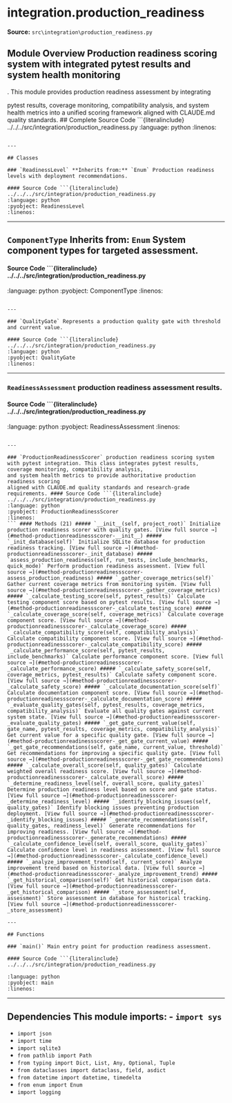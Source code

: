 # integration.production_readiness

**Source:** `src\integration\production_readiness.py`

## Module Overview Production readiness scoring system with integrated pytest results and system health monitoring

. This module provides production readiness assessment by integrating


pytest results, coverage monitoring, compatibility analysis, and system health metrics
into a unified scoring framework aligned with CLAUDE.md quality standards. ## Complete Source Code ```{literalinclude} ../../../src/integration/production_readiness.py
:language: python
:linenos:
```

---

## Classes

### `ReadinessLevel` **Inherits from:** `Enum` Production readiness levels with deployment recommendations.

#### Source Code ```{literalinclude} ../../../src/integration/production_readiness.py
:language: python
:pyobject: ReadinessLevel
:linenos:
```

---

## `ComponentType` **Inherits from:** `Enum` System component types for targeted assessment.

#### Source Code ```{literalinclude} ../../../src/integration/production_readiness.py

:language: python
:pyobject: ComponentType
:linenos:
```

---

### `QualityGate` Represents a production quality gate with threshold and current value.

#### Source Code ```{literalinclude} ../../../src/integration/production_readiness.py
:language: python
:pyobject: QualityGate
:linenos:
```

---

### `ReadinessAssessment` production readiness assessment results.

#### Source Code ```{literalinclude} ../../../src/integration/production_readiness.py

:language: python
:pyobject: ReadinessAssessment
:linenos:
```

---

### `ProductionReadinessScorer` production readiness scoring system with pytest integration. This class integrates pytest results, coverage monitoring, compatibility analysis,
and system health metrics to provide authoritative production readiness scoring
aligned with CLAUDE.md quality standards and research-grade requirements. #### Source Code ```{literalinclude} ../../../src/integration/production_readiness.py
:language: python
:pyobject: ProductionReadinessScorer
:linenos:
``` #### Methods (21) ##### `__init__(self, project_root)` Initialize production readiness scorer with quality gates. [View full source →](#method-productionreadinessscorer-__init__) ##### `_init_database(self)` Initialize SQLite database for production readiness tracking. [View full source →](#method-productionreadinessscorer-_init_database) ##### `assess_production_readiness(self, run_tests, include_benchmarks, quick_mode)` Perform production readiness assessment. [View full source →](#method-productionreadinessscorer-assess_production_readiness) ##### `_gather_coverage_metrics(self)` Gather current coverage metrics from monitoring system. [View full source →](#method-productionreadinessscorer-_gather_coverage_metrics) ##### `_calculate_testing_score(self, pytest_results)` Calculate testing component score based on pytest results. [View full source →](#method-productionreadinessscorer-_calculate_testing_score) ##### `_calculate_coverage_score(self, coverage_metrics)` Calculate coverage component score. [View full source →](#method-productionreadinessscorer-_calculate_coverage_score) ##### `_calculate_compatibility_score(self, compatibility_analysis)` Calculate compatibility component score. [View full source →](#method-productionreadinessscorer-_calculate_compatibility_score) ##### `_calculate_performance_score(self, pytest_results, include_benchmarks)` Calculate performance component score. [View full source →](#method-productionreadinessscorer-_calculate_performance_score) ##### `_calculate_safety_score(self, coverage_metrics, pytest_results)` Calculate safety component score. [View full source →](#method-productionreadinessscorer-_calculate_safety_score) ##### `_calculate_documentation_score(self)` Calculate documentation component score. [View full source →](#method-productionreadinessscorer-_calculate_documentation_score) ##### `_evaluate_quality_gates(self, pytest_results, coverage_metrics, compatibility_analysis)` Evaluate all quality gates against current system state. [View full source →](#method-productionreadinessscorer-_evaluate_quality_gates) ##### `_get_gate_current_value(self, gate_name, pytest_results, coverage_metrics, compatibility_analysis)` Get current value for a specific quality gate. [View full source →](#method-productionreadinessscorer-_get_gate_current_value) ##### `_get_gate_recommendations(self, gate_name, current_value, threshold)` Get recommendations for improving a specific quality gate. [View full source →](#method-productionreadinessscorer-_get_gate_recommendations) ##### `_calculate_overall_score(self, quality_gates)` Calculate weighted overall readiness score. [View full source →](#method-productionreadinessscorer-_calculate_overall_score) ##### `_determine_readiness_level(self, overall_score, quality_gates)` Determine production readiness level based on score and gate status. [View full source →](#method-productionreadinessscorer-_determine_readiness_level) ##### `_identify_blocking_issues(self, quality_gates)` Identify blocking issues preventing production deployment. [View full source →](#method-productionreadinessscorer-_identify_blocking_issues) ##### `_generate_recommendations(self, quality_gates, readiness_level)` Generate recommendations for improving readiness. [View full source →](#method-productionreadinessscorer-_generate_recommendations) ##### `_calculate_confidence_level(self, overall_score, quality_gates)` Calculate confidence level in readiness assessment. [View full source →](#method-productionreadinessscorer-_calculate_confidence_level) ##### `_analyze_improvement_trend(self, current_score)` Analyze improvement trend based on historical data. [View full source →](#method-productionreadinessscorer-_analyze_improvement_trend) ##### `_get_historical_comparison(self)` Get historical comparison data. [View full source →](#method-productionreadinessscorer-_get_historical_comparison) ##### `_store_assessment(self, assessment)` Store assessment in database for historical tracking. [View full source →](#method-productionreadinessscorer-_store_assessment)

---

## Functions

### `main()` Main entry point for production readiness assessment.

#### Source Code ```{literalinclude} ../../../src/integration/production_readiness.py

:language: python
:pyobject: main
:linenos:
```

---

## Dependencies This module imports: - `import sys`
- `import json`
- `import time`
- `import sqlite3`
- `from pathlib import Path`
- `from typing import Dict, List, Any, Optional, Tuple`
- `from dataclasses import dataclass, field, asdict`
- `from datetime import datetime, timedelta`
- `from enum import Enum`
- `import logging`
